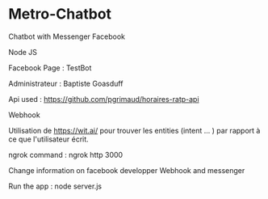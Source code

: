 # Metro-Chatbot

Chatbot with Messenger Facebook

Node JS

Facebook Page : TestBot

Administrateur : Baptiste Goasduff

Api used : https://github.com/pgrimaud/horaires-ratp-api

Webhook 

Utilisation de https://wit.ai/ pour trouver les entities (intent ... ) par rapport à ce que l'utilisateur écrit.

ngrok command : ngrok http 3000

Change information on facebook developper Webhook and messenger 

Run the app : node server.js
